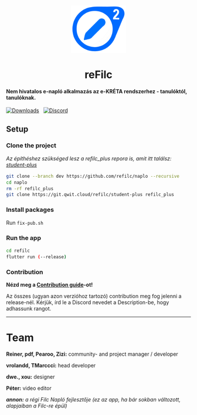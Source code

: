 <p align=center>
  <img src="https://raw.githubusercontent.com/Laky2k8/Refilc-2-Episode-1/refs/heads/master/refilc-2-real.png" width=150>
  <h1 align=center><b>reFilc</b></h1>
</p>

#### Nem hivatalos e-napló alkalmazás az e-KRÉTA rendszerhez - tanulóktól, tanulóknak.

[![Downloads](https://img.shields.io/github/downloads-pre/refilc/naplo/total?&logo=github&label=Downloads)](https://github.com/refilc/naplo/releases) &nbsp; [![Discord](https://img.shields.io/discord/1111649116020285532?logo=discord&label=Discord)](https://discord.gg/refilc-1111649116020285532)

## Setup

### Clone the project

<em>Az építhéshez szükséged lesz a refilc_plus repora is, amit itt találsz: [student-plus](https://git.qwit.cloud/refilc/student-plus)</em>

```sh
git clone --branch dev https://github.com/refilc/naplo --recursive
cd naplo
rm -rf refilc_plus
git clone https://git.qwit.cloud/refilc/student-plus refilc_plus
```

### Install packages

Run `fix-pub.sh`

### Run the app

```sh
cd refilc
flutter run (--release)
```

### Contribution

**Nézd meg a [Contribution guide](CONTRIBUTING.md)-ot!**

Az összes (ugyan azon verzióhoz tartozó) contribution meg fog jelenni a release-nél. Kérjük, írd le a Discord nevedet a Description-be, hogy adhassunk rangot.

-------

# Team

**Reiner, pdf, Pearoo, Zizi:** community- and project manager / developer

**vrolandd, TMarccci:** head developer

**dwe., xou:** designer

**Péter:** video editor

<em>**annon:** a régi Filc Napló fejlesztője (ez az app, ha bár sokban változott, alapjaiban a Filc-re épül)</em>
